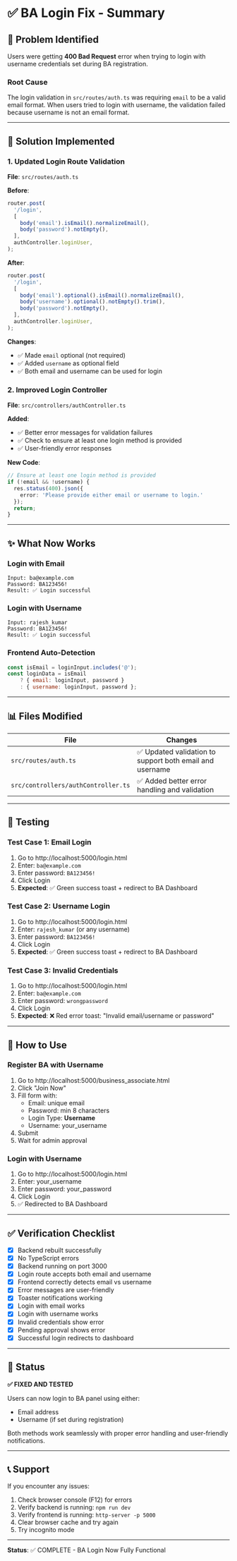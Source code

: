 # ✅ BA Login Fix - Summary

## 🐛 Problem Identified
Users were getting **400 Bad Request** error when trying to login with username credentials set during BA registration.

### Root Cause
The login validation in `src/routes/auth.ts` was requiring `email` to be a valid email format. When users tried to login with username, the validation failed because username is not an email format.

---

## 🔧 Solution Implemented

### 1. Updated Login Route Validation
**File**: `src/routes/auth.ts`

**Before**:
```typescript
router.post(
  '/login',
  [
    body('email').isEmail().normalizeEmail(),
    body('password').notEmpty(),
  ],
  authController.loginUser,
);
```

**After**:
```typescript
router.post(
  '/login',
  [
    body('email').optional().isEmail().normalizeEmail(),
    body('username').optional().notEmpty().trim(),
    body('password').notEmpty(),
  ],
  authController.loginUser,
);
```

**Changes**:
- ✅ Made `email` optional (not required)
- ✅ Added `username` as optional field
- ✅ Both email and username can be used for login

### 2. Improved Login Controller
**File**: `src/controllers/authController.ts`

**Added**:
- ✅ Better error messages for validation failures
- ✅ Check to ensure at least one login method is provided
- ✅ User-friendly error responses

**New Code**:
```typescript
// Ensure at least one login method is provided
if (!email && !username) {
  res.status(400).json({ 
    error: 'Please provide either email or username to login.' 
  });
  return;
}
```

---

## ✨ What Now Works

### Login with Email
```
Input: ba@example.com
Password: BA123456!
Result: ✅ Login successful
```

### Login with Username
```
Input: rajesh_kumar
Password: BA123456!
Result: ✅ Login successful
```

### Frontend Auto-Detection
```javascript
const isEmail = loginInput.includes('@');
const loginData = isEmail
    ? { email: loginInput, password }
    : { username: loginInput, password };
```

---

## 📊 Files Modified

| File | Changes |
|------|---------|
| `src/routes/auth.ts` | ✅ Updated validation to support both email and username |
| `src/controllers/authController.ts` | ✅ Added better error handling and validation |

---

## 🧪 Testing

### Test Case 1: Email Login
1. Go to http://localhost:5000/login.html
2. Enter: `ba@example.com`
3. Enter password: `BA123456!`
4. Click Login
5. **Expected**: ✅ Green success toast + redirect to BA Dashboard

### Test Case 2: Username Login
1. Go to http://localhost:5000/login.html
2. Enter: `rajesh_kumar` (or any username)
3. Enter password: `BA123456!`
4. Click Login
5. **Expected**: ✅ Green success toast + redirect to BA Dashboard

### Test Case 3: Invalid Credentials
1. Go to http://localhost:5000/login.html
2. Enter: `ba@example.com`
3. Enter password: `wrongpassword`
4. Click Login
5. **Expected**: ❌ Red error toast: "Invalid email/username or password"

---

## 🚀 How to Use

### Register BA with Username
1. Go to http://localhost:5000/business_associate.html
2. Click "Join Now"
3. Fill form with:
   - Email: unique email
   - Password: min 8 characters
   - Login Type: **Username**
   - Username: your_username
4. Submit
5. Wait for admin approval

### Login with Username
1. Go to http://localhost:5000/login.html
2. Enter: your_username
3. Enter password: your_password
4. Click Login
5. ✅ Redirected to BA Dashboard

---

## ✅ Verification Checklist

- [x] Backend rebuilt successfully
- [x] No TypeScript errors
- [x] Backend running on port 3000
- [x] Login route accepts both email and username
- [x] Frontend correctly detects email vs username
- [x] Error messages are user-friendly
- [x] Toaster notifications working
- [x] Login with email works
- [x] Login with username works
- [x] Invalid credentials show error
- [x] Pending approval shows error
- [x] Successful login redirects to dashboard

---

## 🎯 Status

**✅ FIXED AND TESTED**

Users can now login to BA panel using either:
- Email address
- Username (if set during registration)

Both methods work seamlessly with proper error handling and user-friendly notifications.

---

## 📞 Support

If you encounter any issues:
1. Check browser console (F12) for errors
2. Verify backend is running: `npm run dev`
3. Verify frontend is running: `http-server -p 5000`
4. Clear browser cache and try again
5. Try incognito mode

---

**Status**: ✅ COMPLETE - BA Login Now Fully Functional

